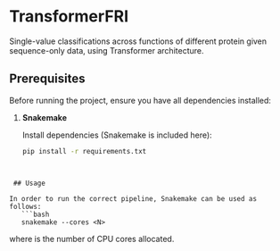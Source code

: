 # TransformerFRI
 Single-value classifications across functions of different protein given sequence-only data, using Transformer architecture.

 ## Prerequisites

Before running the project, ensure you have all dependencies installed:

1. **Snakemake**  
   
   Install dependencies (Snakemake is included here):
   ```bash
   pip install -r requirements.txt
```


 ## Usage

In order to run the correct pipeline, Snakemake can be used as follows:
   ```bash
   snakemake --cores <N>
``` 
where <N> is the number of CPU cores allocated.